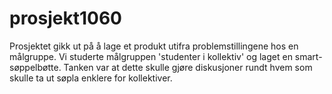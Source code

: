 # prosjekt1060

Prosjektet gikk ut på å lage et produkt utifra problemstillingene hos en målgruppe. 
Vi studerte målgruppen 'studenter i kollektiv' og laget en smart-søppelbøtte.
Tanken var at dette skulle gjøre diskusjoner rundt hvem som skulle ta ut søpla enklere for kollektiver.
